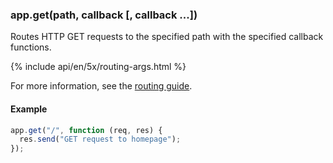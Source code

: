 <h3 id='app.get.method'>app.get(path, callback [, callback ...])</h3>

Routes HTTP GET requests to the specified path with the specified callback functions.

{% include api/en/5x/routing-args.html %}

For more information, see the [routing guide](/guide/routing.html).

#### Example

```js
app.get("/", function (req, res) {
  res.send("GET request to homepage");
});
```
